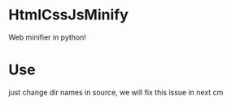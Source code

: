 # HtmlCssJsMinify
Web minifier in python!

# Use
just change dir names in source, we will fix this issue in next cm
